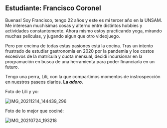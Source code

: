## Estudiante: Francisco Coronel

Buenas! Soy Francisco, tengo 22 años y este es mi tercer año en la UNSAM. Me interesan muchísimas cosas y alterno entre distintos hobbies y actividades constantemente. Ahora mismo estoy practicando yoga, mirando muchas películas, y jugando algun que otro videojuego.

Pero por encima de todas estas pasiones está la cocina. Tras un intento frustrado de estudiar gastronomía en 2020 por la pandemia y los costos excesivos de la matrícula y cuota mensual, decidí incursionar en la programación en busca de una herramienta para poder financiarla en un futuro.

Tengo una perra, Lili, con la que compartimos momentos de instrospección en nuestros paseos diarios. **La _adoro_**.

Foto de Lili y yo:

![IMG_20211214_144439_296](https://github.com/algo1unsam/presentaciontp0-franncoronel/assets/81192168/18b5710d-f1b9-4346-9245-ab09f4ff41bb)

Foto de lo mejor que cociné:

![IMG_20210724_193218](https://github.com/algo1unsam/presentaciontp0-franncoronel/assets/81192168/770abc29-bddb-489a-a696-b9f5d362fe28)
